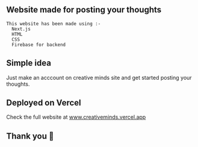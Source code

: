 
## Website made for posting your thoughts

```
This website has been made using :-
  Next.js
  HTML
  CSS
  Firebase for backend
```

## Simple idea

Just make an acccount on creative minds site and get started posting your thoughts.

## Deployed on Vercel

Check the full website at www.creativeminds.vercel.app

## Thank you 🙌
